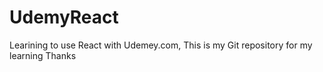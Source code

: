 # UdemyReact
Learining to use React with Udemey.com,
This is my Git repository for my learning 
Thanks
